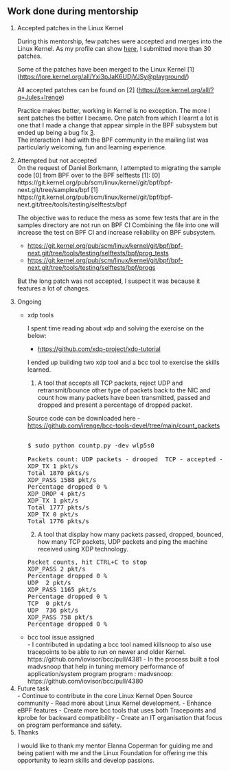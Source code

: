 ## Work done during mentorship
<ol>
<li> Accepted patches in the Linux Kernel</li>

During this mentorship, few patches were accepted and merges into the Linux Kernel.  As my profile can show [here](https://linuxlists.cc/profile/52567/Jules_Irenge), I submitted more than 30 patches.

Some of the patches have been merged to the Linux Kernel [1] (https://lore.kernel.org/all/Yxi3pJaK6UDjVJSy@playground/)

All accepted patches can be found on [2] (https://lore.kernel.org/all/?q=Jules+Irenge)

Practice makes better, working in Kernel is no exception. The more I sent patches the better I became. One patch from which I learnt a lot is one that I made a change that appear simple in the BPF subsystem  but ended up being a bug fix [3](https://git.kernel.org/pub/scm/linux/kernel/git/bpf/bpf-next.git/commit/?id=9fad7fe5b298).<br/>The interaction I had with the BPF community in the mailing list was particularly welcoming, fun and learning experience.

<li> Attempted but not accepted </li>
On the request of Daniel Borkmann, I attempted to migrating the sample code [0]
from BPF over to the BPF selftests [1]:
   [0] https://git.kernel.org/pub/scm/linux/kernel/git/bpf/bpf-next.git/tree/samples/bpf
   [1] https://git.kernel.org/pub/scm/linux/kernel/git/bpf/bpf-next.git/tree/tools/testing/selftests/bpf

The objective was to reduce the mess as some few tests that are in the samples directory are not run on BPF CI
Combining the file into one will increase the test on BPF CI and increase reliability on BPF subsystem.

  - https://git.kernel.org/pub/scm/linux/kernel/git/bpf/bpf-next.git/tree/tools/testing/selftests/bpf/prog_tests
  - https://git.kernel.org/pub/scm/linux/kernel/git/bpf/bpf-next.git/tree/tools/testing/selftests/bpf/progs

But the long patch was not accepted, I suspect it was because it features a lot of changes.

<li> Ongoing </li>
<ul>
<li> xdp tools </li>

I spent time reading about xdp and solving the exercise on the below:

 - https://github.com/xdp-project/xdp-tutorial

I ended up building two xdp tool  and a bcc tool to exercise the skills learned.

1. A tool that accepts all TCP packets, reject UDP and retransmit/bounce other type of  packets back to the NIC and count how many packets have been transmitted, passed and dropped and present a percentage of dropped packet.

Source code can be downloaded here - https://github.com/irenge/bcc-tools-devel/tree/main/count_packets

<pre> 
$ sudo python countp.py -dev wlp5s0

Packets count: UDP packets - drooped  TCP - accepted -  Other type of  Packet - bounced to NIC, hit CTRL+C to stop
XDP_TX 1 pkt/s
Total 1870 pkts/s
XDP_PASS 1588 pkt/s
Percentage dropped 0 % 
XDP_DROP 4 pkt/s
XDP_TX 1 pkt/s
Total 1777 pkts/s
XDP_TX 0 pkt/s
Total 1776 pkts/s
</pre>
 
2. A tool that display how many packets passed, dropped, bounced, how many TCP packets, UDP packets and ping the machine received using XDP technology.

<pre>
Packet counts, hit CTRL+C to stop
XDP_PASS 2 pkt/s
Percentage dropped 0 % 
UDP  2 pkt/s
XDP_PASS 1165 pkt/s
Percentage dropped 0 %  
TCP  0 pkt/s
UDP  736 pkt/s
XDP_PASS 758 pkt/s
Percentage dropped 0 % 
</pre> 
 
 <li> bcc tool issue assigned </li>
- I contributed in updating a bcc tool named killsnoop to also use tracepoints to be able to run on newer and older Kernel. https://github.com/iovisor/bcc/pull/4381
- In the process built a tool madvsnoop that help in tuning memory performance of application/system program program  : madvsnoop: https://github.com/iovisor/bcc/pull/4380
</ul>
<li> Future task </li>
- Continue to contribute in the core Linux Kernel Open Source community
- Read more about Linux Kernel development. 
- Enhance eBPF features
- Create more bcc tools that uses both Tracepoints and kprobe for backward compatibility
- Create an IT organisation that focus on program performance and safety.

<li> Thanks </li>

I would like to thank my mentor Elanna Coperman for guiding me and being patient with me and the Linux Foundation for offering me this opportunity to learn skills and develop passions.

</ol>

